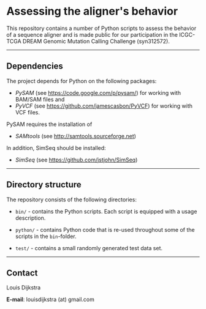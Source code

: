 # Assessing the aligner's behavior 

This repository contains a number of Python scripts to assess the behavior of a sequence aligner and is made public for our participation in the ICGC-TCGA DREAM Genomic Mutation Calling Challenge (syn312572). 

***

## Dependencies

The project depends for Python on the following packages: 

* _PySAM_ (see https://code.google.com/p/pysam/) for working with BAM/SAM files and
* _PyVCF_ (see https://github.com/jamescasbon/PyVCF) for working with VCF files. 

PySAM requires the installation of 

* _SAMtools_ (see http://samtools.sourceforge.net)

In addition, SimSeq should be installed: 

* _SimSeq_ (see https://github.com/jstjohn/SimSeq)

*** 

## Directory structure 

The repository consists of the following directories: 

* `bin/` - contains the Python scripts. Each script is equipped with a usage description. 

* `python/` - contains Python code that is re-used throughout some of the scripts in the `bin`-folder.

* `test/` - contains a small randomly generated test data set. 

***

## Contact

Louis Dijkstra

__E-mail__: louisdijkstra (at) gmail.com